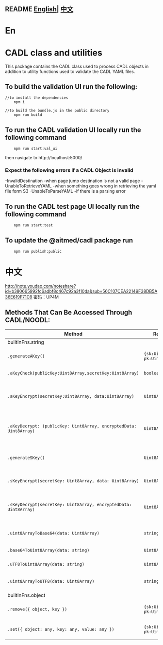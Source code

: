 README  [English](#En)| [中文](#中文)
---
# En
# CADL class and utilities

This package contains the CADL class used to process CADL objects in addition to utility functions used to validate the CADL YAML files.

## To build the validation UI run the following:

```
//to install the dependencies
    npm i

//to build the bundle.js in the public directory
    npm run build
```

## To run the CADL validation UI locally run the following command

```
    npm run start:val_ui
```

then navigate to http://localhost:5000/

### Expect the following errors if a CADL Object is invalid

-InvalidDestination
-when page jump destination is not a valid page
-UnableToRetrieveYAML
-when something goes wrong in retrieving the yaml file form S3
-UnableToParseYAML
-if there is a parsing error

## To run the CADL test page UI locally run the following command

```
    npm run start:test
```

## To update the @aitmed/cadl package run

```
    npm run publish:public
```

# 中文
http://note.youdao.com/noteshare?id=b380665992fc6adbf8c467c92a3f10da&sub=56C107CEA22149F38DB5A36E619F71C9
密码：UP4M

## Methods That Can Be Accessed Through CADL/NOODL:

| Method                                                             | Returns                                             | Description                                                                         |
| ------------------------------------------------------------------ | --------------------------------------------------- | ----------------------------------------------------------------------------------- |
| builtInFns.string                                              |                                                     |                                                                                     |
| `.generateAKey()`                                                  | `{sk:Uint8Array, pk:Uint8Array}`                    | Generates a keyPair for assymetric encryption/decryption                            |
| `.aKeyCheck(publicKey:Uint8Array,secretKey:Uint8Array)`            | `boolean`                                           | Checks if the keyPair is a valid one                                                |
| `.aKeyEncrypt(secretKey:Uint8Array, data:Uint8Array)`              | `Uint8Array`                                        | Assymetrically encrypts the given data using a secret key from a valid keyPair      |
| `.aKeyDecrypt: (publicKey: Uint8Array, encryptedData: Uint8Array)` | `Uint8Array`                                        | Decrypts the assymetrically encrypted data using the publicKey from a valid keyPair |
| `.generateSKey()`                                                  | `Uint8Array`                                        | Generates a secretKey for symetrical encryption/decryption                          |
| `.sKeyEncrypt(secretKey: Uint8Array, data: Uint8Array)`            | `Uint8Array`                                        | Symetrically encrypts data using a secretKey                                        |
| `.sKeyDecrypt(secretKey: Uint8Array, encryptedData: Uint8Array)`   | `Uint8Array`                                        | Decrypts the symetrically encrypted data using the secretKey it was encrypted with  |
| `.uint8ArrayToBase64(data: Uint8Array)`                            | `string`                                            | Encodes Uint8Array value to base64 string                                           |
| `.base64ToUint8Array(data: string)`                                | `Uint8Array`                                        | Decodes string value to Uint8Array                                                  |
| `.uTF8ToUint8Array(data: string)`                                  | `Uint8Array`                                        | Decodes string and returns Uint8Array                                               |
| `.uint8ArrayToUTF8(data: Uint8Array)`                              | `string`                                            | Encodes Uint8Array or Array of bytes into string                                    |                                                               |
| builtInFns.object                                              |                                                     |                                                                                     |
| `.remove({ object, key })`                                                  | `{sk:Uint8Array, pk:Uint8Array}`                    | Generates a keyPair for assymetric encryption/decryption                            |
| `.set({ object: any, key: any, value: any })` | `{sk:Uint8Array, pk:Uint8Array}` | Generates a keyPair for assymetric encryption/decryption |